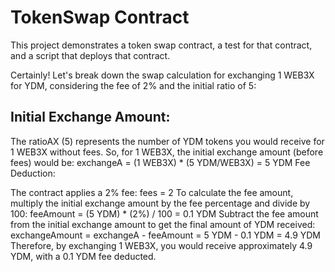 # TokenSwap Contract

This project demonstrates a token swap contract, a test for that contract, and a script that deploys that contract.

Certainly! Let's break down the swap calculation for exchanging 1 WEB3X for YDM, considering the fee of 2% and the initial ratio of 5:

## Initial Exchange Amount:

The ratioAX (5) represents the number of YDM tokens you would receive for 1 WEB3X without fees.
So, for 1 WEB3X, the initial exchange amount (before fees) would be: exchangeA = (1 WEB3X) \* (5 YDM/WEB3X) = 5 YDM
Fee Deduction:

The contract applies a 2% fee: fees = 2
To calculate the fee amount, multiply the initial exchange amount by the fee percentage and divide by 100: feeAmount = (5 YDM) \* (2%) / 100 = 0.1 YDM
Subtract the fee amount from the initial exchange amount to get the final amount of YDM received: exchangeAmount = exchangeA - feeAmount = 5 YDM - 0.1 YDM = 4.9 YDM
Therefore, by exchanging 1 WEB3X, you would receive approximately 4.9 YDM, with a 0.1 YDM fee deducted.
